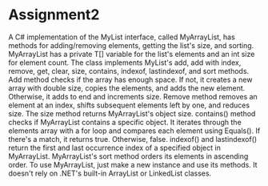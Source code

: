 # Assignment2
A C# implementation of the MyList interface, called MyArrayList, has methods for adding/removing elements, getting the list's size, and sorting.
MyArrayList has a private T[] variable for the list's elements and an int size for element count. The class implements MyList's add, add with index, remove, get, clear, size, contains, indexof, lastindexof, and sort methods.
Add method checks if the array has enough space. If not, it creates a new array with double size, copies the elements, and adds the new element. Otherwise, it adds to end and increments size.
Remove method removes an element at an index, shifts subsequent elements left by one, and reduces size.
The size method returns MyArrayList's object size.
contains() method checks if MyArrayList contains a specific object. It iterates through the elements array with a for loop and compares each element using Equals(). If there's a match, it returns true. Otherwise, false.
indexof() and lastindexof() return the first and last occurrence index of a specified object in MyArrayList.
MyArrayList's sort method orders its elements in ascending order.
To use MyArrayList, just make a new instance and use its methods. It doesn't rely on .NET's built-in ArrayList or LinkedList classes.
